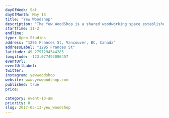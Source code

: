```yaml
---
dayOfWeek: Sat
dayOfMonth: May 13
title: "Yew Woodshop"
description: "The Yew WoodShop is a shared woodworking space established by four Emily Carr students who met in the the Industrial Design program. <br> <br> Within, separate businesses co-exist to share resources, ideas and knowledge along with high performance shop equipment.<br> Specializing in using local and reclaimed materials, the crew at Yew takes on a diverse range of projects that include doors, furniture, sculpture, signage and other custom products. <br> <br> Current residents of the shop include OGA Design, House of Doors, Daly Co., Willow & Stump, VanAir Designs, Justin Davis and Benjamin McLaughlin.<br> See examples of past projects that demonstrate the materials, techniques and specialized production processes we use to solve complex and creative design challenges.<br> <br> Experience collaborative design through the trifecta of SPACE, Yew Woodshop, and Daly Co. Better yet, meet the pioneers who are driving innovation in Vancouver’s hyper-local design and manufacturing community."
startTime: 11-2
endTime: 
type: Open Studios
address: "1295 Frances St, Vancouver, BC, Canada"
addressLabel: "1295 Frances St"
latitude: 49.2797294544285
longitude: -123.077493086457
eventUrl: 
eventUrlLabel: 
twitter: 
instagram: yewwoodshop
website: www.yewwoodshop.com
published: true
price: 

category: event-13-am
priority: 0
slug: 2017-05-13-yew_woodshop
---
```

